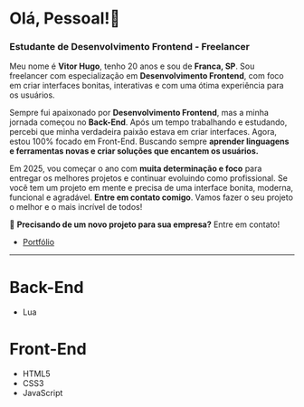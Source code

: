 # Olá, Pessoal!👋

### Estudante de Desenvolvimento Frontend - Freelancer

Meu nome é **Vitor Hugo**, tenho 20 anos e sou de **Franca, SP**. Sou freelancer com especialização em **Desenvolvimento Frontend**, com foco em criar interfaces bonitas, interativas e com uma ótima experiência para os usuários.

Sempre fui apaixonado por **Desenvolvimento Frontend**, mas a minha jornada começou no **Back-End**. Após um tempo trabalhando e estudando, percebi que minha verdadeira paixão estava em criar interfaces. Agora, estou 100% focado em Front-End. Buscando sempre **aprender linguagens e ferramentas novas e criar soluções que encantem os usuários.**

Em 2025, vou começar o ano com **muita determinação e foco** para entregar os melhores projetos e continuar evoluindo como profissional. Se você tem um projeto em mente e precisa de uma interface bonita, moderna, funcional e agradável. 
**Entre em contato comigo**. Vamos fazer o seu projeto o melhor e o mais incrível de todos!

📩 **Precisando de um novo projeto para sua empresa?** Entre em contato!

- [Portfólio](https://meuportfolio.com)

---
# Back-End
- Lua

# Front-End
- HTML5
- CSS3
- JavaScript
